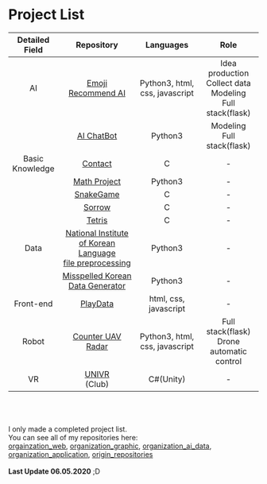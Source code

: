 # Project List

|Detailed<br>Field|Repository|Languages|Role|
|:--:|:--:|:--:|:--:|
|AI|[Emoji Recommend AI](https://github.com/sejongresearch/EmojiRecommend)|Python3, html, css, javascript|Idea production<br>Collect data<br>Modeling<br>Full stack(flask)|
||[AI ChatBot](https://github.com/min942773/SejongHackathon)|Python3|Modeling<br>Full stack(flask)|
|Basic<br>Knowledge|[Contact](https://github.com/kimkyeongnam/Contact-Program-Project)|C|-|
||[Math Project](https://github.com/kimkyeongnam/PROJECT_Math-AI)|Python3|-|
||[SnakeGame](https://github.com/kimkyeongnam/OSS-SnakeGame)|C|-|
||[Sorrow](https://github.com/melisdiary/SW-Basic-Design)|C|-|
||[Tetris](https://github.com/kimkyeongnam/Tetris)|C|-|
|Data|[National Institute of Korean Language<br>file preprocessing](https://github.com/study-ai-data/nikl)|Python3|-|
||[Misspelled Korean Data Generator](https://github.com/study-ai-data/mkdg)|Python3|-|
|Front-end|[PlayData](https://github.com/study-front-back/PlayData)|html, css, javascript|-|
|Robot|[Counter UAV Radar](https://github.com/seonghapark/cuav)|Python3, html, css, javascript|Full stack(flask)<br>Drone automatic control|
|VR|[UNIVR](https://github.com/sejongunivr)<br>(Club)|C#(Unity)|-|

<br><br><br>
I only made a completed project list.<br>
You can see all of my repositories here:<br>
[orgainzation_web](https://github.com/study-front-back), [organization_graphic](https://github.com/study-graphic), [organization_ai_data](https://github.com/study-ai-data), [organization_application](https://github.com/study-application), [origin_repositories](https://github.com/kimkyeongnam?tab=repositories)
<br><br>**Last Update 06.05.2020** ;D
